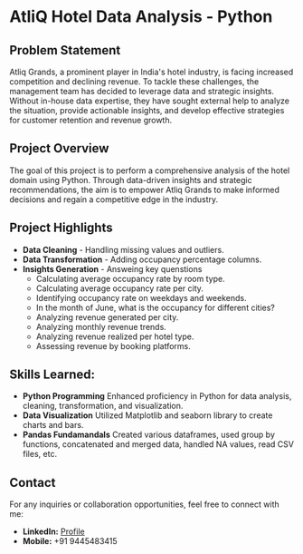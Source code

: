 # AtliQ Hotel Data Analysis - Python

## **Problem Statement**
Atliq Grands, a prominent player in India's hotel industry, is facing increased competition and declining revenue. To tackle these challenges, the management team has decided to leverage data and strategic insights. Without in-house data expertise, they have sought external help to analyze the situation, provide actionable insights, and develop effective strategies for customer retention and revenue growth.

## **Project Overview**
The goal of this project is to perform a comprehensive analysis of the hotel domain using Python. Through data-driven insights and strategic recommendations, the aim is to empower Atliq Grands to make informed decisions and regain a competitive edge in the industry.

## **Project Highlights**
- **Data Cleaning** - Handling missing values and outliers.
- **Data Transformation** - Adding occupancy percentage columns.
- **Insights Generation** - Answeing key quenstions
   - Calculating average occupancy rate by room type.
    - Calculating average occupancy rate per city.
    - Identifying occupancy rate on weekdays and weekends.
    - In the month of June, what is the occupancy for different cities?
    - Analyzing revenue generated per city.
    - Analyzing monthly revenue trends.
    - Analyzing revenue realized per hotel type.
    - Assessing revenue by booking platforms.

## Skills Learned:
- **Python Programming**  Enhanced proficiency in Python for data analysis, cleaning, transformation, and visualization.
- **Data Visualization** Utilized Matplotlib and seaborn library to create charts and bars.
- **Pandas Fundamandals** Created various dataframes, used group by functions, concatenated and merged data, handled NA values, read CSV files, etc.

## **Contact**

For any inquiries or collaboration opportunities, feel free to connect with me:

- **LinkedIn:** [Profile](https://www.linkedin.com/in/naveen-kumar-n-095051195/)
- **Mobile:** +91 9445483415

